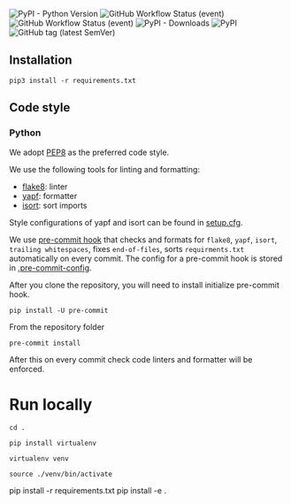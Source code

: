 ![PyPI - Python Version](https://img.shields.io/pypi/pyversions/segmind?style=plastic)
![GitHub Workflow Status (event)](https://img.shields.io/github/workflow/status/segmind/segmind/CI?event=push)
![GitHub Workflow Status (event)](https://img.shields.io/github/workflow/status/segmind/segmind/Upload%20Python%20Package?event=publish)
![PyPI - Downloads](https://img.shields.io/pypi/dm/segmind)
![PyPI](https://img.shields.io/pypi/v/segmind)
![GitHub tag (latest SemVer)](https://img.shields.io/github/v/tag/segmind/segmind)
## Installation

`pip3 install -r requirements.txt`

## Code style

### Python
We adopt [PEP8](https://www.python.org/dev/peps/pep-0008/) as the preferred code style.

We use the following tools for linting and formatting:
- [flake8](http://flake8.pycqa.org/en/latest/): linter
- [yapf](https://github.com/google/yapf): formatter
- [isort](https://github.com/timothycrosley/isort): sort imports

Style configurations of yapf and isort can be found in [setup.cfg](../setup.cfg).

We use [pre-commit hook](https://pre-commit.com/) that checks and formats for `flake8`, `yapf`, `isort`, `trailing whitespaces`,
 fixes `end-of-files`, sorts `requirments.txt` automatically on every commit.
The config for a pre-commit hook is stored in [.pre-commit-config](../.pre-commit-config.yaml).

After you clone the repository, you will need to install initialize pre-commit hook.

```
pip install -U pre-commit
```

From the repository folder
```
pre-commit install
```

After this on every commit check code linters and formatter will be enforced.



# Run locally

`cd .`

`pip install virtualenv`

`virtualenv venv`

`source ./venv/bin/activate`

pip install -r requirements.txt
pip install -e .
